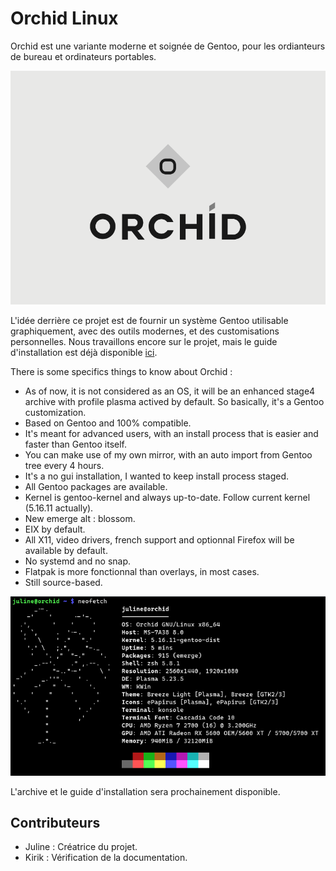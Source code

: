 # Orchid Linux 

Orchid est une variante moderne et soignée de Gentoo, pour les ordianteurs de bureau et ordinateurs portables.

![Orchid Logo](img/ORCHID_LOGO.png)

L'idée derrière ce projet est de fournir un système Gentoo utilisable graphiquement, avec des outils modernes, et des customisations personnelles.
Nous travaillons encore sur le projet, mais le guide d'installation est déjà disponible [ici](https://github.com/juliiine/orchid/blob/main/Installation.md).

There is some specifics things to know about Orchid :

- As of now, it is not considered as an OS, it will be an enhanced stage4 archive with profile plasma actived by default. 
  So basically, it's a Gentoo customization.
- Based on Gentoo and 100% compatible.
- It's meant for advanced users, with an install process that is easier and faster than Gentoo itself.
- You can make use of my own mirror, with an auto import from Gentoo tree every 4 hours.
- It's a no gui installation, I wanted to keep install process staged.
- All Gentoo packages are available.
- Kernel is gentoo-kernel and always up-to-date. Follow current kernel (5.16.11 actually).
- New emerge alt : blossom.
- EIX by default.
- All X11, video drivers, french support and optionnal Firefox will be available by default.
- No systemd and no snap.
- Flatpak is more fonctionnal than overlays, in most cases.
- Still source-based.

![OrchidNeofetch](img/Screenshot_20220226_171132.png)


L'archive et le guide d'installation sera prochainement disponible.

## Contributeurs

- Juline : Créatrice du projet.
- Kirik : Vérification de la documentation.
